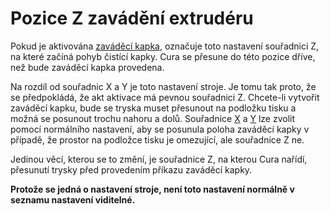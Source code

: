 Pozice Z zavádění extrudéru
====
Pokud je aktivována [zaváděcí kapka](../platform_adhesion/prime_blob_enable.md), označuje toto nastavení souřadnici Z, na které začíná pohyb čistící kapky. Cura se přesune do této pozice dříve, než bude zaváděcí kapka provedena.

Na rozdíl od souřadnic X a Y je toto nastavení stroje. Je tomu tak proto, že se předpokládá, že akt aktivace má pevnou souřadnici Z. Chcete-li vytvořit zaváděcí kapku, bude se tryska muset přesunout na podložku tisku a možná se posunout trochu nahoru a dolů. Souřadnice [X](../platform_adhesion/extruder_prime_pos_x.md) a [Y](../platform_adhesion/extruder_prime_pos_y.md) lze zvolit pomocí normálního nastavení, aby se posunula poloha zaváděcí kapky v případě, že prostor na podložce tisku je omezující, ale souřadnice Z ne.

Jedinou věcí, kterou se to změní, je souřadnice Z, na kterou Cura nařídí, přesunutí trysky před provedením příkazu zaváděcí kapky.

**Protože se jedná o nastavení stroje, není toto nastavení normálně v seznamu nastavení viditelné.**